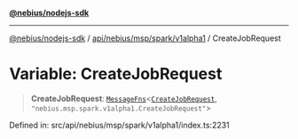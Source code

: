 [**@nebius/nodejs-sdk**](../../../../../../README.md)

---

[@nebius/nodejs-sdk](../../../../../../README.md) / [api/nebius/msp/spark/v1alpha1](../README.md) / CreateJobRequest

# Variable: CreateJobRequest

> **CreateJobRequest**: [`MessageFns`](../../../../../../runtime/protos/core/interfaces/MessageFns.md)\<[`CreateJobRequest`](../interfaces/CreateJobRequest.md), `"nebius.msp.spark.v1alpha1.CreateJobRequest"`\>

Defined in: src/api/nebius/msp/spark/v1alpha1/index.ts:2231
